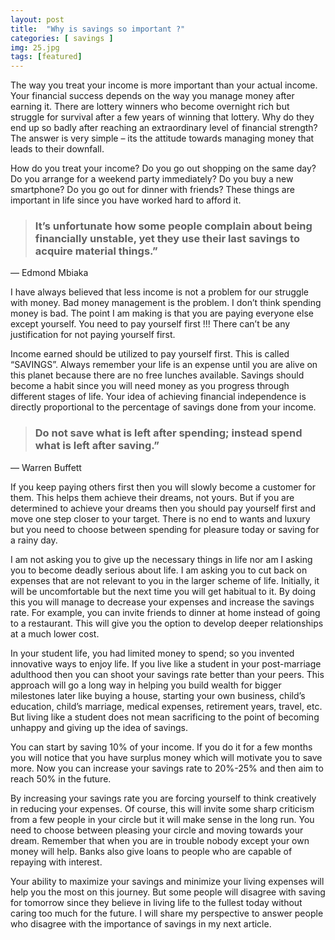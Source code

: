 ```yaml
---
layout: post
title:  "Why is savings so important ?"
categories: [ savings ]
img: 25.jpg
tags: [featured]
---
```


The way you treat your income is more important than your actual income. Your financial success depends on the way you manage money after earning it. There are lottery winners who become overnight rich but struggle for survival after a few years of winning that lottery. Why do they end up so badly after reaching an extraordinary level of financial strength? The answer is very simple – its the attitude towards managing money that leads to their downfall.

How do you treat your income? Do you go out shopping on the same day? Do you arrange for a weekend party immediately? Do you buy a new smartphone? Do you go out for dinner with friends? These things are important in life since you have worked hard to afford it.

> ### It’s unfortunate how some people complain about being financially unstable, yet they use their last savings to acquire material things.”
― Edmond Mbiaka

I have always believed that less income is not a problem for our struggle with money. Bad money management is the problem. I don’t think spending money is bad. The point I am making is that you are paying everyone else except yourself. You need to pay yourself first !!! There can’t be any justification for not paying yourself first.

Income earned should be utilized to pay yourself first. This is called “SAVINGS”. Always remember your life is an expense until you are alive on this planet because there are no free lunches available. Savings should become a habit since you will need money as you progress through different stages of life. Your idea of achieving financial independence is directly proportional to the percentage of savings done from your income.

> ### Do not save what is left after spending; instead spend what is left after saving.”
― Warren Buffett

If you keep paying others first then you will slowly become a customer for them. This helps them achieve their dreams, not yours. But if you are determined to achieve your dreams then you should pay yourself first and move one step closer to your target. There is no end to wants and luxury but you need to choose between spending for pleasure today or saving for a rainy day.

I am not asking you to give up the necessary things in life nor am I asking you to become deadly serious about life. I am asking you to cut back on expenses that are not relevant to you in the larger scheme of life. Initially, it will be uncomfortable but the next time you will get habitual to it. By doing this you will manage to decrease your expenses and increase the savings rate. For example, you can invite friends to dinner at home instead of going to a restaurant. This will give you the option to develop deeper relationships at a much lower cost.

In your student life, you had limited money to spend; so you invented innovative ways to enjoy life. If you live like a student in your post-marriage adulthood then you can shoot your savings rate better than your peers. This approach will go a long way in helping you build wealth for bigger milestones later like buying a house, starting your own business, child’s education, child’s marriage, medical expenses, retirement years, travel, etc. But living like a student does not mean sacrificing to the point of becoming unhappy and giving up the idea of savings.

You can start by saving 10% of your income. If you do it for a few months you will notice that you have surplus money which will motivate you to save more. Now you can increase your savings rate to 20%-25% and then aim to reach 50% in the future.

By increasing your savings rate you are forcing yourself to think creatively in reducing your expenses. Of course, this will invite some sharp criticism from a few people in your circle but it will make sense in the long run. You need to choose between pleasing your circle and moving towards your dream. Remember that when you are in trouble nobody except your own money will help. Banks also give loans to people who are capable of repaying with interest.

Your ability to maximize your savings and minimize your living expenses will help you the most on this journey. But some people will disagree with saving for tomorrow since they believe in living life to the fullest today without caring too much for the future. I will share my perspective to answer people who disagree with the importance of savings in my next article.
